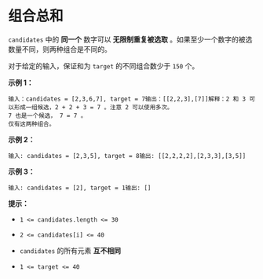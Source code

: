 # 组合总和

`candidates` 中的 **同一个** 数字可以 **无限制重复被选取** 。如果至少一个数字的被选数量不同，则两种组合是不同的。

对于给定的输入，保证和为 `target` 的不同组合数少于 `150` 个。

**示例 1：**

```
输入：candidates = [2,3,6,7], target = 7输出：[[2,2,3],[7]]解释：2 和 3 可以形成一组候选，2 + 2 + 3 = 7 。注意 2 可以使用多次。
7 也是一个候选， 7 = 7 。
仅有这两种组合。
```

**示例 2：**

```
输入: candidates = [2,3,5], target = 8输出: [[2,2,2,2],[2,3,3],[3,5]]
```

**示例 3：**

```
输入: candidates = [2], target = 1输出: []
```

**提示：**

*   `1 <= candidates.length <= 30`

*   `2 <= candidates[i] <= 40`

*   `candidates` 的所有元素 **互不相同**

*   `1 <= target <= 40`
